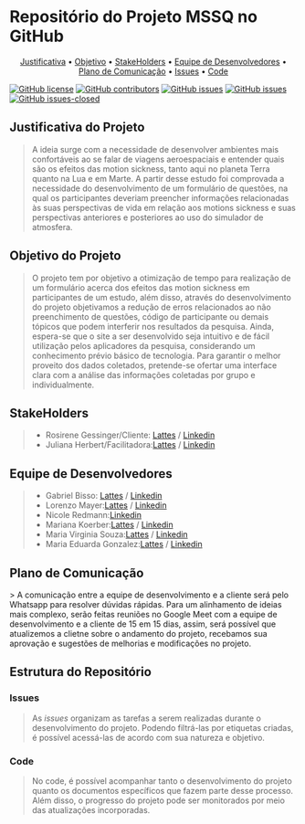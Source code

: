# Repositório do Projeto MSSQ no GitHub

<p align="center">
 <a href="#JustificativadoProjeto" text-decoration: none>Justificativa</a> •
 <a href="#ObjetivodoProjeto">Objetivo</a> • 
 <a href="#StakeHolders">StakeHolders</a> • 
 <a href="#EquipedeDesenvolvedores">Equipe de Desenvolvedores</a> • 
  <a href="#PPlanodeComunicação">Plano de Comunicação</a> • 
 <a href="#Issues">Issues</a> • 
 <a href="#Code">Code</a>
</p>

[![GitHub license](https://img.shields.io/github/license/gabrielbisso/MSSQ.svg)](https://github.com/gabrielbisso/MSSQ/blob/main/LICENSE)
[![GitHub contributors](https://img.shields.io/github/contributors/gabrielbisso/MSSQ.svg)](https://github.com/gabrielbisso/MSSQ/graphs/contributors)
[![GitHub issues](https://badgen.net/github/issues/gabrielbisso/MSSQ/)](https://github.com/gabrielbisso/MSSQ/issues)
[![GitHub issues](https://img.shields.io/github/issues/gabrielbisso/MSSQ.svg)](https://github.com/gabrielbisso/MSSQ/issues)
[![GitHub issues-closed](https://img.shields.io/github/issues-closed/gabrielbisso/MSSQ.svg)](https://github.com/gabrielbisso/MSSQ/issues?q=is%3Aissue+is%3Aclosed)

<h2 id=JustificativadoProjeto>Justificativa do Projeto</h2>

> A ideia surge com a necessidade de desenvolver ambientes mais confortáveis ao se falar de viagens aeroespaciais e entender quais são os efeitos das motion sickness, tanto aqui no planeta Terra quanto na Lua e em Marte.  A partir desse estudo foi comprovada a necessidade do desenvolvimento de um formulário de questões, na qual os participantes deveriam preencher informações relacionadas às suas perspectivas de vida em relação aos motions sickness e suas perspectivas anteriores e posteriores ao uso do simulador de atmosfera.

<h2 id=ObjetivodoProjeto>Objetivo do Projeto</h2>

> O projeto tem por objetivo a otimização de tempo para realização de um formulário acerca dos efeitos das motion sickness em participantes de um estudo, além disso, através do desenvolvimento do projeto objetivamos a redução de erros relacionados ao não preenchimento de questões, código de participante ou demais tópicos que podem interferir nos resultados da pesquisa. Ainda, espera-se que o site a ser desenvolvido seja intuitivo e de fácil utilização pelos aplicadores da pesquisa, considerando um conhecimento prévio básico de tecnologia. Para garantir o melhor proveito dos dados coletados, pretende-se ofertar uma interface clara com a análise das informações coletadas por grupo e individualmente.

<h2 id=StakeHolders>StakeHolders</h2>

> - Rosirene Gessinger/Cliente: [Lattes](http://lattes.cnpq.br/5099430297454399) / [Linkedin](https://www.linkedin.com/in/rosirene-gessinger-8a0921145/) 
> - Juliana Herbert/Facilitadora:[Lattes](http://lattes.cnpq.br/7180951922379856) / [Linkedin](https://www.linkedin.com/in/julianaherbert/)

<h2 id=EquipedeDesenvolvedores>Equipe de Desenvolvedores</h2>

> - Gabriel Bisso: [Lattes](http://lattes.cnpq.br/3894471696605510) / [Linkedin](https://www.linkedin.com/in/gabriel-bisso-b28b68272/) 
> - Lorenzo Mayer:[Lattes](http://lattes.cnpq.br/8933469043046812) / [Linkedin](https://www.linkedin.com/in/lorenzomayers/)
> - Nicole Redmann:[Linkedin](https://www.linkedin.com/in/nicole-reidel-redmann-520328274/) 
> - Mariana Koerber:[Lattes](http://lattes.cnpq.br/2780488877714917) / [Linkedin](https://www.linkedin.com/in/marianakoerber/)
> - Maria Virginia Souza:[Lattes](http://lattes.cnpq.br/2220041455052899) / [Linkedin](https://www.linkedin.com/in/maria-virginia-souza-5581b2263/)
> - Maria Eduarda Gonzalez:[Lattes](http://lattes.cnpq.br/5611144317721014) / [Linkedin](https://www.linkedin.com/in/meagonzalez/)

<h2 id=Plano de Comunicação>Plano de Comunicação</h2>
> A comunicação entre a equipe de desenvolvimento e a cliente será pelo Whatsapp para resolver dúvidas rápidas. Para um alinhamento de ideias mais complexo, serão feitas reuniões no Google Meet com a equipe de desenvolvimento e a cliente de 15 em 15 dias, assim, será possível que atualizemos a clietne sobre o andamento do projeto, recebamos sua aprovação e sugestões de melhorias e modificações no projeto. 


## Estrutura do Repositório

<h3 id=Issues>Issues</h3>

> As *issues* organizam as tarefas a serem realizadas durante o desenvolvimento do projeto. Podendo filtrá-las por etiquetas criadas, é possível acessá-las de acordo com sua natureza e objetivo.

<h3 id=Code>Code</h3>

> No code, é possível acompanhar tanto o desenvolvimento do projeto quanto os documentos específicos que fazem parte desse processo. Além disso, o progresso do projeto pode ser monitorados por meio das atualizações incorporadas.
